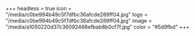 +++
headless = true
icon = "/media/c0be994b49c5f7dfbc36afcde289ff04.jpg"
logo = "/media/c0be994b49c5f7dfbc36afcde289ff04.jpg"
image = "/media/a1050220d37c36092468efbab8b0cf7f.jpg"
color = "#5d9fbd"
+++
